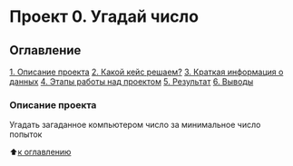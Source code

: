 # Проект 0. Угадай число

## Оглавление
[1. Описание проекта](https://github.com/Maria-27A/game/tree/main/project_0/README.md#Описание-проекта)
[2. Какой кейс решаем?](https://github.com/Maria-27A/game/tree/main/project_0/README.md#Какой-кейс-решаем)
[3. Краткая информация о данных](https://github.com/Maria-27A/game/tree/main/project_0/README.md#Краткая-информация-о-данных)
[4. Этапы работы над проектом](https://github.com/Maria-27A/game/tree/main/project_0/README.md#Этапы-работы-над-проектом)
[5. Результат](https://github.com/Maria-27A/game/tree/main/project_0/README.md#Результат)
[6. Выводы](https://github.com/Maria-27A/game/tree/main/project_0/README.md#Выводы)

### Описание проекта
Угадать загаданное компьютером число за минимальное число попыток

:arrow_up:[к оглавлению](https://github.com/Maria-27A/game/blob/main/project_0/README.md#Оглавление)